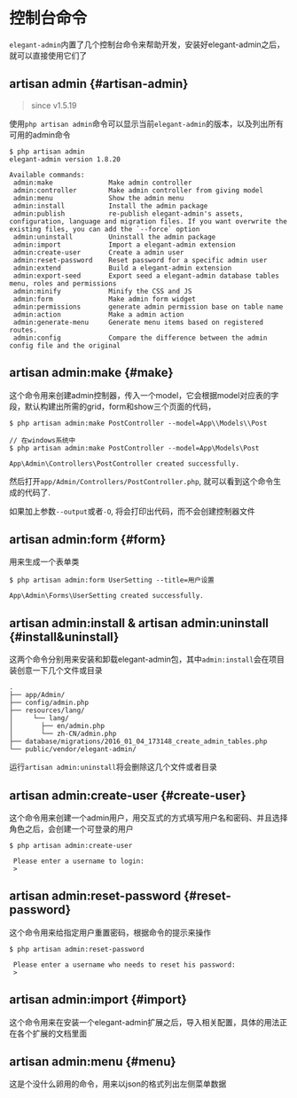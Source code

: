 # 控制台命令

`elegant-admin`内置了几个控制台命令来帮助开发，安装好elegant-admin之后，就可以直接使用它们了

## artisan admin {#artisan-admin}

> since v1.5.19

使用`php artisan admin`命令可以显示当前`elegant-admin`的版本，以及列出所有可用的admin命令

```shell
$ php artisan admin
elegant-admin version 1.8.20

Available commands:
 admin:make              Make admin controller
 admin:controller        Make admin controller from giving model
 admin:menu              Show the admin menu
 admin:install           Install the admin package
 admin:publish           re-publish elegant-admin's assets, configuration, language and migration files. If you want overwrite the existing files, you can add the `--force` option
 admin:uninstall         Uninstall the admin package
 admin:import            Import a elegant-admin extension
 admin:create-user       Create a admin user
 admin:reset-password    Reset password for a specific admin user
 admin:extend            Build a elegant-admin extension
 admin:export-seed       Export seed a elegant-admin database tables menu, roles and permissions
 admin:minify            Minify the CSS and JS
 admin:form              Make admin form widget
 admin:permissions       generate admin permission base on table name
 admin:action            Make a admin action
 admin:generate-menu     Generate menu items based on registered routes.
 admin:config            Compare the difference between the admin config file and the original
```

## artisan admin:make {#make}

这个命令用来创建admin控制器，传入一个model，它会根据model对应表的字段，默认构建出所需的grid，form和show三个页面的代码，

```shell
$ php artisan admin:make PostController --model=App\\Models\\Post

// 在windows系统中
$ php artisan admin:make PostController --model=App\Models\Post

App\Admin\Controllers\PostController created successfully.
```

然后打开`app/Admin/Controllers/PostController.php`, 就可以看到这个命令生成的代码了.

如果加上参数`--output`或者`-O`, 将会打印出代码，而不会创建控制器文件

## artisan admin:form {#form}

用来生成一个表单类

```shell
$ php artisan admin:form UserSetting --title=用户设置

App\Admin\Forms\UserSetting created successfully.
```

## artisan admin:install & artisan admin:uninstall {#install&uninstall}

这两个命令分别用来安装和卸载elegant-admin包，其中`admin:install`会在项目装创意一下几个文件或目录

```shell
.
├── app/Admin/
├── config/admin.php
├── resources/lang/
│     └── lang/
│       ├── en/admin.php
│       └── zh-CN/admin.php
├── database/migrations/2016_01_04_173148_create_admin_tables.php
└── public/vendor/elegant-admin/
```

运行`artisan admin:uninstall`将会删除这几个文件或者目录

## artisan admin:create-user {#create-user}

这个命令用来创建一个admin用户，用交互式的方式填写用户名和密码、并且选择角色之后，会创建一个可登录的用户

```shell
$ php artisan admin:create-user

 Please enter a username to login:
 >
```

## artisan admin:reset-password {#reset-password}

这个命令用来给指定用户重置密码，根据命令的提示来操作

```shell
$ php artisan admin:reset-password

 Please enter a username who needs to reset his password:
 >
```

## artisan admin:import {#import}

这个命令用来在安装一个elegant-admin扩展之后，导入相关配置，具体的用法正在各个扩展的文档里面

## artisan admin:menu {#menu}

这是个没什么卵用的命令，用来以json的格式列出左侧菜单数据